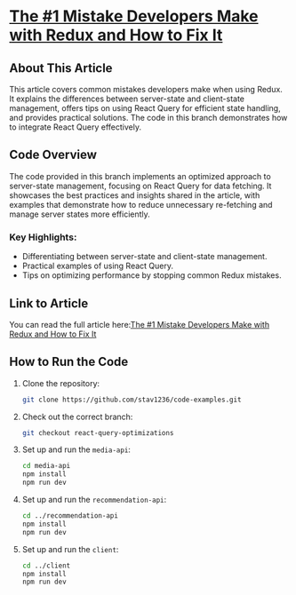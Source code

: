 # [The #1 Mistake Developers Make with Redux and How to Fix It](https://medium.com/@stavmaor1/the-1-mistake-developers-make-with-redux-and-how-to-fix-it-060ac53e24fa)

## About This Article

This article covers common mistakes developers make when using Redux. It explains the differences between server-state and client-state management, offers tips on using React Query for efficient state handling, and provides practical solutions. The code in this branch demonstrates how to integrate React Query effectively.

## Code Overview

The code provided in this branch implements an optimized approach to server-state management, focusing on React Query for data fetching. It showcases the best practices and insights shared in the article, with examples that demonstrate how to reduce unnecessary re-fetching and manage server states more efficiently.

### Key Highlights:
- Differentiating between server-state and client-state management.
- Practical examples of using React Query.
- Tips on optimizing performance by stopping common Redux mistakes.

## Link to Article

You can read the full article here:[The #1 Mistake Developers Make with Redux and How to Fix It](https://medium.com/@stavmaor1/the-1-mistake-developers-make-with-redux-and-how-to-fix-it-060ac53e24fa)

## How to Run the Code

1. Clone the repository:
   ```bash
   git clone https://github.com/stav1236/code-examples.git
   ```

2. Check out the correct branch:
   ```bash
   git checkout react-query-optimizations
   ```

3. Set up and run the `media-api`:
   ```bash
   cd media-api
   npm install
   npm run dev
   ```

4. Set up and run the `recommendation-api`:
   ```bash
   cd ../recommendation-api
   npm install
   npm run dev
   ```

5. Set up and run the `client`:
   ```bash
   cd ../client
   npm install
   npm run dev
   ```
